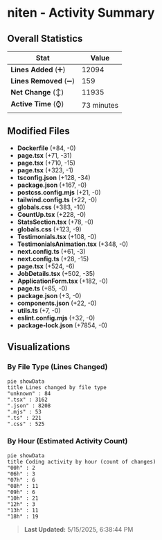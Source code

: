 # niten - Activity Summary 

## Overall Statistics

| Stat                   | Value                                                             |
| ---------------------- | ----------------------------------------------------------------- |
| **Lines Added** (➕)   | 12094                                          |
| **Lines Removed** (➖) | 159                                        |
| **Net Change** (↕)    | 11935                |
| **Active Time** (⌚)   | 73 minutes |


## Modified Files
- **Dockerfile** (+84, -0)
- **page.tsx** (+71, -31)
- **page.tsx** (+710, -15)
- **page.tsx** (+323, -1)
- **tsconfig.json** (+128, -34)
- **package.json** (+167, -0)
- **postcss.config.mjs** (+21, -0)
- **tailwind.config.ts** (+22, -0)
- **globals.css** (+383, -10)
- **CountUp.tsx** (+228, -0)
- **StatsSection.tsx** (+78, -0)
- **globals.css** (+123, -9)
- **Testimonials.tsx** (+108, -0)
- **TestimonialsAnimation.tsx** (+348, -0)
- **next.config.ts** (+61, -3)
- **next.config.ts** (+28, -15)
- **page.tsx** (+524, -6)
- **JobDetails.tsx** (+502, -35)
- **ApplicationForm.tsx** (+182, -0)
- **page.ts** (+85, -0)
- **package.json** (+3, -0)
- **components.json** (+22, -0)
- **utils.ts** (+7, -0)
- **eslint.config.mjs** (+32, -0)
- **package-lock.json** (+7854, -0)

## Visualizations

### By File Type (Lines Changed)

```mermaid
pie showData
title Lines changed by file type
"unknown" : 84
".tsx" : 3162
".json" : 8208
".mjs" : 53
".ts" : 221
".css" : 525
```

### By Hour (Estimated Activity Count)

```mermaid
pie showData
title Coding activity by hour (count of changes)
"00h" : 2
"06h" : 3
"07h" : 6
"08h" : 11
"09h" : 6
"10h" : 21
"12h" : 3
"13h" : 11
"18h" : 19
```


> **Last Updated:** 5/15/2025, 6:38:44 PM
